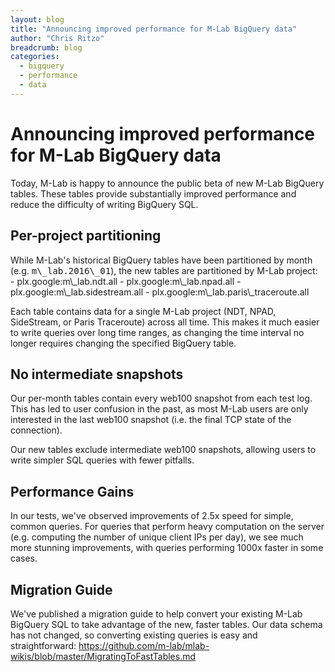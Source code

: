 ```yaml
---
layout: blog
title: "Announcing improved performance for M-Lab BigQuery data"
author: "Chris Ritzo"
breadcrumb: blog
categories:
  - bigquery
  - performance
  - data
---
```


# Announcing improved performance for M-Lab BigQuery data

Today, M-Lab is happy to announce the public beta of new M-Lab BigQuery tables. These tables provide substantially improved performance and reduce the difficulty of writing BigQuery SQL.

<!--more-->

## **Per-project partitioning**

<div>
While M-Lab's historical BigQuery tables have been partitioned by month (e.g. <span style="font-family: monospace,monospace;">m\_lab.2016\_01</span>), the new tables are partitioned by M-Lab project:
</div>
- plx.google:m\_lab.ndt.all
- plx.google:m\_lab.npad.all
- plx.google:m\_lab.sidestream.all
- plx.google:m\_lab.paris\_traceroute.all

Each table contains data for a single M-Lab project (NDT, NPAD, SideStream, or Paris Traceroute) across all time. This makes it much easier to write queries over long time ranges, as changing the time interval no longer requires changing the specified BigQuery table.

## **No intermediate snapshots**

Our per-month tables contain every web100 snapshot from each test log.  This has led to user confusion in the past, as most M-Lab users are only interested in the last web100 snapshot (i.e. the final TCP state of the connection).

Our new tables exclude intermediate web100 snapshots, allowing users to
write simpler SQL queries with fewer pitfalls.

## **Performance Gains**

In our tests, we've observed improvements of 2.5x speed for simple, common queries. For queries that perform heavy computation on the server (e.g. computing the number of unique client IPs per day), we see much more stunning improvements, with queries performing 1000x faster in some
cases.

## **Migration Guide**

We've published a migration guide to help convert your existing M-Lab BigQuery SQL to take advantage of the new, faster tables. Our data schema has not changed, so converting existing queries is easy and straightforward: <https://github.com/m-lab/mlab-wikis/blob/master/MigratingToFastTables.md>
